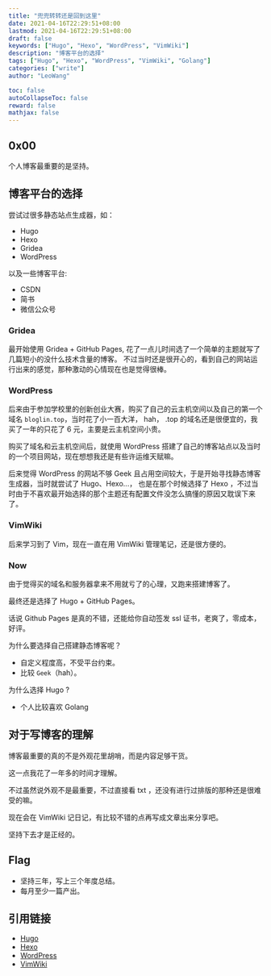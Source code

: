 ```yaml
---
title: "兜兜转转还是回到这里"
date: 2021-04-16T22:29:51+08:00
lastmod: 2021-04-16T22:29:51+08:00
draft: false
keywords: ["Hugo", "Hexo", "WordPress", "VimWiki"]
description: "博客平台的选择"
tags: ["Hugo", "Hexo", "WordPress", "VimWiki", "Golang"]
categories: ["write"]
author: "LeoWang"

toc: false
autoCollapseToc: false
reward: false
mathjax: false
---
```


## 0x00

个人博客最重要的是坚持。

<!--more-->

## 博客平台的选择

尝试过很多静态站点生成器，如：
* Hugo
* Hexo
* Gridea
* WordPress

以及一些博客平台:
* CSDN
* 简书
* 微信公众号

### Gridea

最开始使用 Gridea + GitHub Pages, 花了一点儿时间选了一个简单的主题就写了几篇短小的没什么技术含量的博客。
不过当时还是很开心的，看到自己的网站运行出来的感觉，那种激动的心情现在也是觉得很棒。


### WordPress

后来由于参加学校里的创新创业大赛，购买了自己的云主机空间以及自己的第一个域名 `bloglin.top`，当时花了小一百大洋，
hah， .top 的域名还是很便宜的，我买了一年的只花了 6 元，主要是云主机空间小贵。

购买了域名和云主机空间后，就使用 WordPress 搭建了自己的博客站点以及当时的一个项目网站，现在想想我还是有些许运维天赋嘛。

后来觉得 WordPress 的网站不够 Geek 且占用空间较大，于是开始寻找静态博客生成器，当时就尝试了 Hugo、Hexo...，
也是在那个时候选择了 Hexo ，不过当时由于不喜欢最开始选择的那个主题还有配置文件没怎么搞懂的原因又耽误下来了。


### VimWiki

后来学习到了 Vim，现在一直在用 VimWiki 管理笔记，还是很方便的。


### Now

由于觉得买的域名和服务器拿来不用就亏了的心理，又跑来搭建博客了。

最终还是选择了 Hugo + GitHub Pages。

话说 Github Pages 是真的不错，还能给你自动签发 ssl 证书，老爽了，零成本，好评。

为什么要选择自己搭建静态博客呢？

* 自定义程度高，不受平台约束。
* 比较 `Geek`（hah）。

为什么选择 Hugo ?

* 个人比较喜欢 Golang


## 对于写博客的理解

博客最重要的真的不是外观花里胡哨，而是内容足够干货。

这一点我花了一年多的时间才理解。

不过虽然说外观不是最重要，不过直接看 txt ，还没有进行过排版的那种还是很难受的嘛。

现在会在 VimWiki 记日记，有比较不错的点再写成文章出来分享吧。

坚持下去才是正经的。


## Flag

* 坚持三年，写上三个年度总结。
* 每月至少一篇产出。


## 引用链接

* [Hugo](https://gohugo.io/)
* [Hexo](https://hexo.io/zh-cn/)
* [WordPress](https://cn.wordpress.org/)
* [VimWiki](https://github.com/vimwiki/vimwiki)

